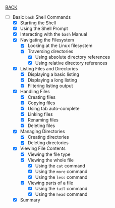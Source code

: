[BACK](../README.md)
- [ ] Basic `bash` Shell Commands
  - [x] Starting the Shell
  - [x] Using the Shell Prompt
  - [x] Interacting with the `bash` Manual
  - [x] Navigating the Filesystem
    - [x] Looking at the Linux filesystem
    - [x] Traversing directories
      - [x] Using absolute directory references
      - [x] Using relative directory references
  - [x] Listing Files and Directories
    - [x] Displaying a basic listing
    - [x] Displaying a long listing
    - [x] Filtering listing output
  - [x] Handling Files
    - [x] Creating files
    - [x] Copying files
    - [x] Using tab auto-complete
    - [x] Linking files
    - [x] Renaming files
    - [x] Deleting files
  - [x] Managing Directories
    - [x] Creating directories
    - [x] Deleting directories
  - [x] Viewing File Contents
    - [x] Viewing the file type
    - [x] Viewing the whole file
      - [x] Using the `cat` command
      - [x] Using the `more` command
      - [x] Using the `less` command
    - [x] Viewing parts of a file
      - [x] Using the `tail` command
      - [x] Using the `head` command
  - [x] Summary